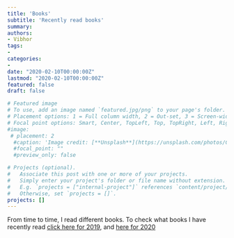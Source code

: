 ```yaml
---
title: 'Books'
subtitle: 'Recently read books'
summary: 
authors:
- Vibhor
tags:
- 
categories:
- 
date: "2020-02-10T00:00:00Z"
lastmod: "2020-02-10T00:00:00Z"
featured: false
draft: false

# Featured image
# To use, add an image named `featured.jpg/png` to your page's folder.
# Placement options: 1 = Full column width, 2 = Out-set, 3 = Screen-width
# Focal point options: Smart, Center, TopLeft, Top, TopRight, Left, Right, BottomLeft, Bottom, BottomRight
#image:
 # placement: 2
  #caption: 'Image credit: [**Unsplash**](https://unsplash.com/photos/CpkOjOcXdUY)'
  #focal_point: ""
  #preview_only: false

# Projects (optional).
#   Associate this post with one or more of your projects.
#   Simply enter your project's folder or file name without extension.
#   E.g. `projects = ["internal-project"]` references `content/project/deep-learning/index.md`.
#   Otherwise, set `projects = []`.
projects: []
---
```



From time to time, I read different books. To check what books I have recently read [click here for 2019](https://www.goodreads.com/user/year_in_books/2019/40026802), and [here for 2020](https://www.goodreads.com/user/year_in_books/2020/40026802)